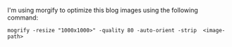 I'm using morgify to optimize this blog images using the following command: 

```shell
mogrify -resize "1000x1000>" -quality 80 -auto-orient -strip  <image-path>
```